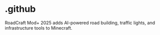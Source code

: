 # .github
RoadCraft Mod+ 2025 adds AI-powered road building, traffic lights, and infrastructure tools to Minecraft.
